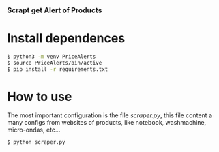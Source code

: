 ### Scrapt get Alert of Products


# Install dependences 
```sh
$ python3 -m venv PriceAlerts
$ source PriceAlerts/bin/active
$ pip install -r requirements.txt
```


# How to use

The most important configuration is the file *scraper.py*, this file content a many configs from websites of products, like notebook, washmachine, micro-ondas, etc...

```sh
$ python scraper.py
``` 